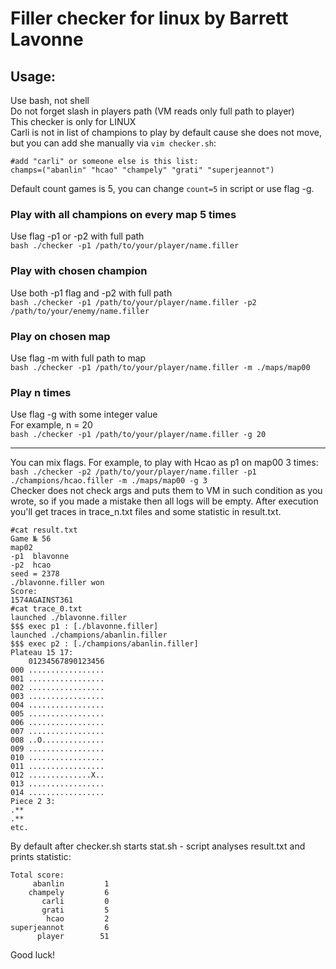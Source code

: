 # Filler checker for linux by Barrett Lavonne  
## Usage:  
Use bash, not shell  
Do not forget slash in players path (VM reads only full path to player)  
This checker is only for LINUX  
Carli is not in list of champions to play by default cause she does not move,
but you can add she manually via `vim checker.sh`:  
```shell script
#add "carli" or someone else is this list:
champs=("abanlin" "hcao" "champely" "grati" "superjeannot")
```
Default count games is 5, you can change `count=5` in script or use flag -g.
### Play with all champions on every map 5 times  
Use flag -p1 or -p2 with full path  
`bash ./checker -p1 /path/to/your/player/name.filler`  
### Play with chosen champion  
Use both -p1 flag and -p2 with full path  
`bash ./checker -p1 /path/to/your/player/name.filler -p2 /path/to/your/enemy/name.filler`
### Play on chosen map  
Use flag -m with full path to map  
`bash ./checker -p1 /path/to/your/player/name.filler -m ./maps/map00`  
### Play n times  
Use flag -g with some integer value  
For example, n = 20  
`bash ./checker -p1 /path/to/your/player/name.filler -g 20`  
  
---
You can mix flags. For example, to play with Hcao as p1 on map00 3 times:  
`bash ./checker -p2 /path/to/your/player/name.filler -p1 ./champions/hcao.filler -m ./maps/map00 -g 3`  
Checker does not check args and puts them to VM in such condition as you wrote, so
if you made a mistake then all logs will be empty.
After execution you'll get traces in trace_n.txt files and some statistic in result.txt.  
```shell script
#cat result.txt
Game № 56
map02
-p1  blavonne
-p2  hcao
seed = 2378
./blavonne.filler won
Score:
1574AGAINST361
#cat trace_0.txt
launched ./blavonne.filler
$$$ exec p1 : [./blavonne.filler]
launched ./champions/abanlin.filler
$$$ exec p2 : [./champions/abanlin.filler]
Plateau 15 17:
    01234567890123456
000 .................
001 .................
002 .................
003 .................
004 .................
005 .................
006 .................
007 .................
008 ..O..............
009 .................
010 .................
011 .................
012 ..............X..
013 .................
014 .................
Piece 2 3:
.**
.**
etc.
```
By default after checker.sh starts stat.sh - script analyses result.txt and prints
statistic:  
```shell script
Total score:
     abanlin         1
    champely         6
       carli         0
       grati         5
        hcao         2
superjeannot         6
      player        51
```
Good luck!
